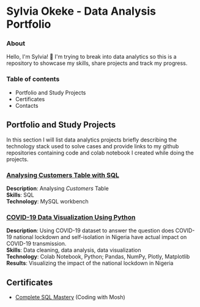 # Sylvia Okeke - Data Analysis Portfolio

### About

Hello, I'm Sylvia! 👋 I'm trying to break into data analytics so this is a repository to showcase my skills, share projects and track my progress.

### Table of contents

- Portfolio and Study Projects
- Certificates
- Contacts

## Portfolio and Study Projects
In this section I will list data analytics projects briefly describing the technology stack used to solve cases and provide links to my github repositories containing code and colab notebook I created while doing the projects.

### [Analysing Customers Table with SQL](https://github.com/SylviaOkeke/Various_Projects/tree/main/SQL)
**Description**: Analysing <i>Customers</i> Table<br>
**Skills**: SQL<br> 
**Technology**: MySQL workbench<br> 

### [COVID-19 Data Visualization Using Python](https://github.com/SylviaOkeke/Various_Projects/tree/main/COVID-19)
**Description**: Using COVID-19 dataset to answer the question does COVID-19 national lockdown and self-isolation in Nigeria have actual impact on COVID-19 transmission.<br> 
**Skills**: Data cleaning, data analysis, data visualization  <br> 
**Technology**: Colab Notebook, Python; Pandas, NumPy, Plotly, Matplotlib <br> 
**Results**: Visualizing the impact of the national lockdown in Nigeria 

## Certificates
* [Complete SQL Mastery](https://drive.google.com/file/d/1-NYqj1X6SVgYlCUj3M8zCvO0En5mFtqF/view) (Coding with Mosh)
